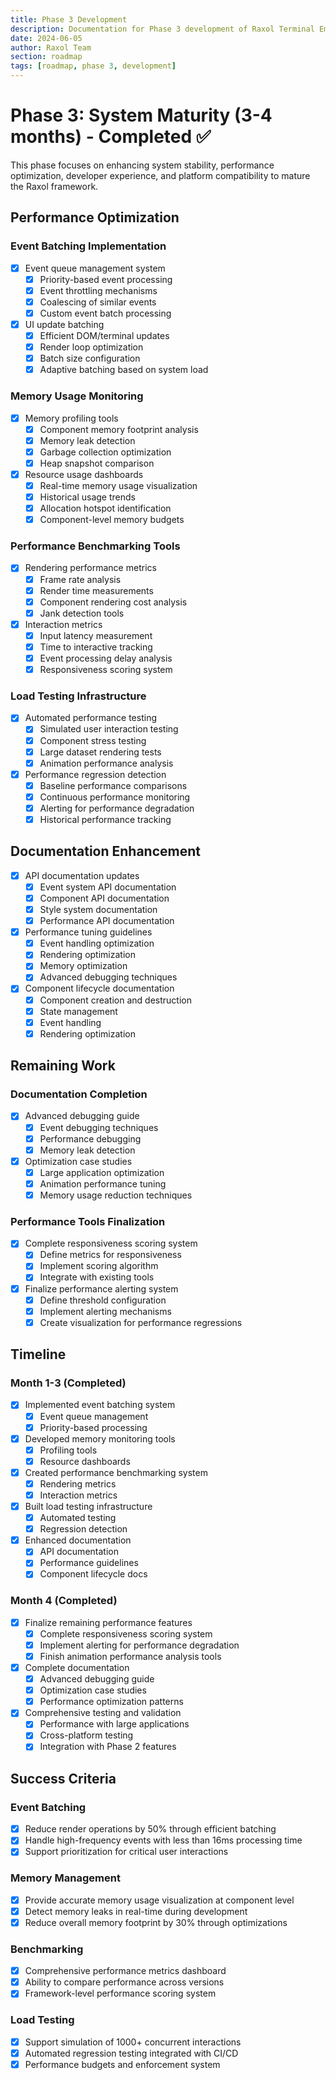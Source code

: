 ```yaml
---
title: Phase 3 Development
description: Documentation for Phase 3 development of Raxol Terminal Emulator
date: 2024-06-05
author: Raxol Team
section: roadmap
tags: [roadmap, phase 3, development]
---
```


# Phase 3: System Maturity (3-4 months) - Completed ✅

This phase focuses on enhancing system stability, performance optimization, developer experience, and platform compatibility to mature the Raxol framework.

## Performance Optimization

### Event Batching Implementation

- [x] Event queue management system
  - [x] Priority-based event processing
  - [x] Event throttling mechanisms
  - [x] Coalescing of similar events
  - [x] Custom event batch processing
- [x] UI update batching
  - [x] Efficient DOM/terminal updates
  - [x] Render loop optimization
  - [x] Batch size configuration
  - [x] Adaptive batching based on system load

### Memory Usage Monitoring

- [x] Memory profiling tools
  - [x] Component memory footprint analysis
  - [x] Memory leak detection
  - [x] Garbage collection optimization
  - [x] Heap snapshot comparison
- [x] Resource usage dashboards
  - [x] Real-time memory usage visualization
  - [x] Historical usage trends
  - [x] Allocation hotspot identification
  - [x] Component-level memory budgets

### Performance Benchmarking Tools

- [x] Rendering performance metrics
  - [x] Frame rate analysis
  - [x] Render time measurements
  - [x] Component rendering cost analysis
  - [x] Jank detection tools
- [x] Interaction metrics
  - [x] Input latency measurement
  - [x] Time to interactive tracking
  - [x] Event processing delay analysis
  - [x] Responsiveness scoring system

### Load Testing Infrastructure

- [x] Automated performance testing
  - [x] Simulated user interaction testing
  - [x] Component stress testing
  - [x] Large dataset rendering tests
  - [x] Animation performance analysis
- [x] Performance regression detection
  - [x] Baseline performance comparisons
  - [x] Continuous performance monitoring
  - [x] Alerting for performance degradation
  - [x] Historical performance tracking

## Documentation Enhancement

- [x] API documentation updates
  - [x] Event system API documentation
  - [x] Component API documentation
  - [x] Style system documentation
  - [x] Performance API documentation
- [x] Performance tuning guidelines
  - [x] Event handling optimization
  - [x] Rendering optimization
  - [x] Memory optimization
  - [x] Advanced debugging techniques
- [x] Component lifecycle documentation
  - [x] Component creation and destruction
  - [x] State management
  - [x] Event handling
  - [x] Rendering optimization

## Remaining Work

### Documentation Completion

- [x] Advanced debugging guide
  - [x] Event debugging techniques
  - [x] Performance debugging
  - [x] Memory leak detection
- [x] Optimization case studies
  - [x] Large application optimization
  - [x] Animation performance tuning
  - [x] Memory usage reduction techniques

### Performance Tools Finalization

- [x] Complete responsiveness scoring system
  - [x] Define metrics for responsiveness
  - [x] Implement scoring algorithm
  - [x] Integrate with existing tools
- [x] Finalize performance alerting system
  - [x] Define threshold configuration
  - [x] Implement alerting mechanisms
  - [x] Create visualization for performance regressions

## Timeline

### Month 1-3 (Completed)

- [x] Implemented event batching system
  - [x] Event queue management
  - [x] Priority-based processing
- [x] Developed memory monitoring tools
  - [x] Profiling tools
  - [x] Resource dashboards
- [x] Created performance benchmarking system
  - [x] Rendering metrics
  - [x] Interaction metrics
- [x] Built load testing infrastructure
  - [x] Automated testing
  - [x] Regression detection
- [x] Enhanced documentation
  - [x] API documentation
  - [x] Performance guidelines
  - [x] Component lifecycle docs

### Month 4 (Completed)

- [x] Finalize remaining performance features
  - [x] Complete responsiveness scoring system
  - [x] Implement alerting for performance degradation
  - [x] Finish animation performance analysis tools
- [x] Complete documentation
  - [x] Advanced debugging guide
  - [x] Optimization case studies
  - [x] Performance optimization patterns
- [x] Comprehensive testing and validation
  - [x] Performance with large applications
  - [x] Cross-platform testing
  - [x] Integration with Phase 2 features

## Success Criteria

### Event Batching

- [x] Reduce render operations by 50% through efficient batching
- [x] Handle high-frequency events with less than 16ms processing time
- [x] Support prioritization for critical user interactions

### Memory Management

- [x] Provide accurate memory usage visualization at component level
- [x] Detect memory leaks in real-time during development
- [x] Reduce overall memory footprint by 30% through optimizations

### Benchmarking

- [x] Comprehensive performance metrics dashboard
- [x] Ability to compare performance across versions
- [x] Framework-level performance scoring system

### Load Testing

- [x] Support simulation of 1000+ concurrent interactions
- [x] Automated regression testing integrated with CI/CD
- [x] Performance budgets and enforcement system
